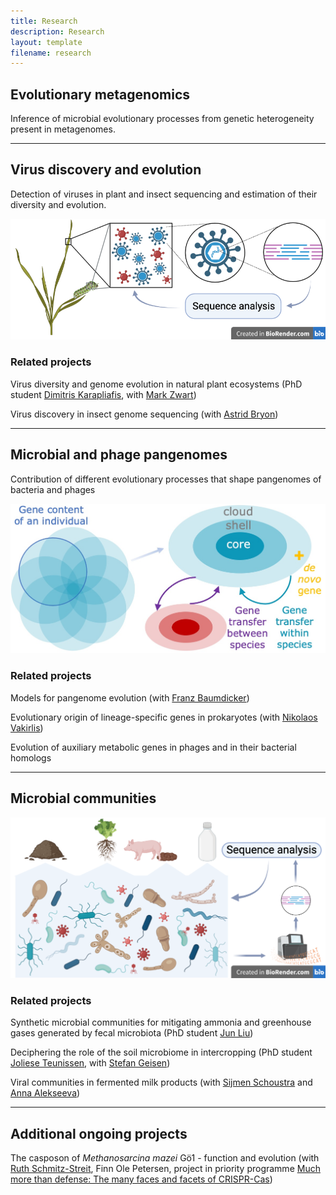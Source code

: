 ```yaml
---
title: Research
description: Research
layout: template
filename: research
---
```


## Evolutionary metagenomics

Inference of microbial evolutionary processes from genetic heterogeneity present in metagenomes. 

* * * * *

## Virus discovery and evolution

Detection of viruses in plant and insect sequencing and estimation of their diversity and evolution.

![Viruses <](images/Viruses.png)

### Related projects

Virus diversity and genome evolution in natural plant ecosystems (PhD student [Dimitris Karapliafis](https://www.wur.nl/en/persons/dimitris-d-dimitris-karapliafis.htm), with [Mark Zwart](https://nioo.knaw.nl/nl/employees/mark-zwart))

Virus discovery in insect genome sequencing (with [Astrid Bryon](https://www.wur.nl/en/Persons/Astrid-dr.ir.-AEE-Astrid-Bryon.htm))

* * * * *

## Microbial and phage pangenomes

Contribution of different evolutionary processes that shape pangenomes of bacteria and phages

![Pangenomes <](images/pangenomes2.jpg)

### Related projects

Models for pangenome evolution (with [Franz Baumdicker](http://baumdickerlab.de/))

Evolutionary origin of lineage-specific genes in prokaryotes (with [Nikolaos Vakirlis](https://www.linkedin.com/in/nikolaos-vakirlis-97712310b/))

Evolution of auxiliary metabolic genes in phages and in their bacterial homologs

* * * * *

## Microbial communities

![Communities <](images/Communities.png)

### Related projects

Synthetic microbial communities for mitigating ammonia and greenhouse gases generated by fecal microbiota (PhD student [Jun Liu](https://www.wur.nl/en/persons/jun-j-jun-liu.htm))

Deciphering the role of the soil microbiome in intercropping (PhD student [Joliese Teunissen](https://www.wur.nl/nl/Personen/Joliese-JW-Joliese-Teunissen-MSc.htm), with [Stefan Geisen](https://www.wur.nl/en/Persons/Stefan-dr.-SA-Stefan-Geisen.htm))

Viral communities in fermented milk products (with [Sijmen Schoustra](https://www.wur.nl/en/Persons/Sijmen-dr.ir.-SE-Sijmen-Schoustra.htm) and [Anna Alekseeva](https://www.wur.nl/nl/Personen/Anna-A-Anna-Alekseeva.htm))

* * * * *

## Additional ongoing projects

The casposon of *Methanosarcina mazei* Gö1 - function and evolution
(with [Ruth Schmitz-Streit](http://www.mikrobio.uni-kiel.de/de/ag-schmitz-streit),
Finn Ole Petersen, project in priority programme [Much more than defense: The many faces and facets of CRISPR-Cas](https://www.uni-ulm.de/nawi/crispr-spp2141/))


